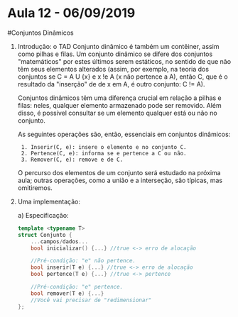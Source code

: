 # Aula 12 - 06/09/2019

#Conjuntos Dinâmicos

1. Introdução: o TAD Conjunto dinâmico é também um contêiner, assim como pilhas e filas. Um conjunto dinâmico se difere dos conjuntos "matemáticos" por estes últimos serem estáticos, no sentido de que não têm seus elementos alterados (assim, por exemplo, na teoria dos conjuntos se C = A U {x} e x !e A (x não pertence a A), então C, que é o resultado da "inserção" de de x em A, é outro conjunto: C != A).

    Conjuntos dinâmicos têm uma diferença crucial em relação a pilhas e filas: neles, qualquer elemento armazenado pode ser removido. Além disso, é possível consultar se um elemento qualquer está ou não no conjunto.

    As seguintes operações são, então, essenciais em conjuntos dinâmicos:

        1. Inserir(C, e): insere o elemento e no conjunto C.
        2. Pertence(C, e): informa se e pertence a C ou não.
        3. Remover(C, e): remove e de C.

    O percurso dos elementos de um conjunto será estudado na próxima aula; outras operações, como a união e a interseção, são típicas, mas omitiremos.


2. Uma implementação:

    a) Especificação:

    ```cpp
    template <typename T>
    struct Conjunto {
        ...campos/dados...
        bool inicializar() {...} //true <-> erro de alocação

        //Pré-condição: "e" não pertence.
        bool inserir(T e) {...} //true <-> erro de alocação
        bool pertence(T e) {...} //true <-> pertence

        //Pré-condição: "e" pertence.
        bool remover(T e) {...}
        //Você vai precisar de "redimensionar"
    };
    ```
